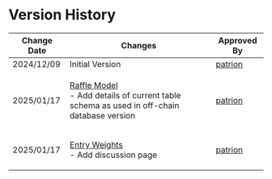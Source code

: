# Version History

| Change Date | Changes                                                                                                                                                           | Approved By                                                                 |
| ----------- | ----------------------------------------------------------------------------------------------------------------------------------------------------------------- | --------------------------------------------------------------------------- |
| 2024/12/09  | Initial Version                                                                                                                                                   | [patrion](https://app.gitbook.com/u/joldXWpVvGZzxs3cycDXPaubJE13 "mention") |
| 2025/01/17  | <p><a href="data-models-and-apis/data-models-raffle-model.md">Raffle Model</a><br>- Add details of current table schema as used in off-chain database version</p> | [patrion](https://app.gitbook.com/u/joldXWpVvGZzxs3cycDXPaubJE13 "mention") |
| 2025/01/17  | <p><a href="user-flows/3.-workflows-entry-weights.md">Entry Weights</a><br>- Add discussion page</p>                                                              | [patrion](https://app.gitbook.com/u/joldXWpVvGZzxs3cycDXPaubJE13 "mention") |

